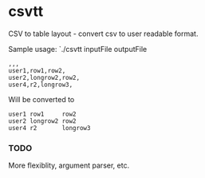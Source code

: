 csvtt
=====

CSV to table layout - convert csv to user readable format.

Sample usage: `./csvtt inputFile outputFile

    ,,,
    user1,row1,row2,
    user2,longrow2,row2,
    user4,r2,longrow3,

Will be converted to

    user1 row1     row2
    user2 longrow2 row2
    user4 r2       longrow3

### TODO
More flexiblity, argument parser, etc.
